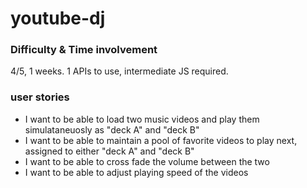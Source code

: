 # youtube-dj


### Difficulty & Time involvement
4/5, 1 weeks. 1 APIs to use, intermediate JS required.
### user stories
* I want to be able to load two music videos and play them simulataneuosly as "deck A" and "deck B" 
* I want to be able to maintain a pool of favorite videos to play next, assigned to either "deck A" and "deck B"
* I want to be able to cross fade the volume between the two
* I want to be able to adjust playing speed of the videos
